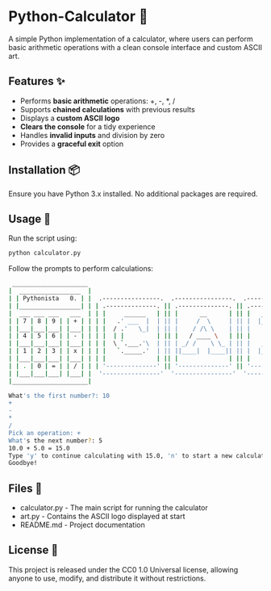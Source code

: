 # Python-Calculator 🧮

A simple Python implementation of a calculator, where users can perform basic arithmetic operations with a clean console interface and custom ASCII art.

## Features ✨

- Performs **basic arithmetic** operations: +, -, *, /
- Supports **chained calculations** with previous results
- Displays a **custom ASCII logo**
- **Clears the console** for a tidy experience
- Handles **invalid inputs** and division by zero
- Provides a **graceful exit** option

## Installation 📦

Ensure you have Python 3.x installed. No additional packages are required.

## Usage 🚀

Run the script using:

```sh
python calculator.py

```

Follow the prompts to perform calculations:
```sh
 _____________________
|  _________________  |
| | Pythonista   0. | |  .----------------.  .----------------.  .----------------.  .----------------. 
| |_________________| | | .--------------. || .--------------. || .--------------. || .--------------. |
|  ___ ___ ___   ___  | | |     ______   | || |      __      | || |   _____      | || |     ______   | |
| | 7 | 8 | 9 | | + | | | |   .' ___  |  | || |     /  \     | || |  |_   _|     | || |   .' ___  |  | |
| |___|___|___| |___| | | |  / .'   \_|  | || |    / /\ \    | || |    | |       | || |  / .'   \_|  | |
| | 4 | 5 | 6 | | - | | | |  | |         | || |   / ____ \   | || |    | |   _   | || |  | |         | |
| |___|___|___| |___| | | |  \ `.___.'\  | || | _/ /    \ \_ | || |   _| |__/ |  | || |  \ `.___.'\  | |
| | 1 | 2 | 3 | | x | | | |   `._____.'  | || ||____|  |____|| || |  |________|  | || |   `._____.'  | |
| |___|___|___| |___| | | |              | || |              | || |              | || |              | |
| | . | 0 | = | | / | | | '--------------' || '--------------' || '--------------' || '--------------' |
| |___|___|___| |___| |  '----------------'  '----------------'  '----------------'  '----------------' 
|_____________________|

What's the first number?: 10
+
-
*
/
Pick an operation: +
What's the next number?: 5
10.0 + 5.0 = 15.0
Type 'y' to continue calculating with 15.0, 'n' to start a new calculation, or 'e' to exit: e
Goodbye!
```

## Files 📂

- calculator.py - The main script for running the calculator
- art.py - Contains the ASCII logo displayed at start
- README.md - Project documentation

## License 📜

This project is released under the CC0 1.0 Universal license, allowing anyone to use, modify, and distribute it without restrictions.
